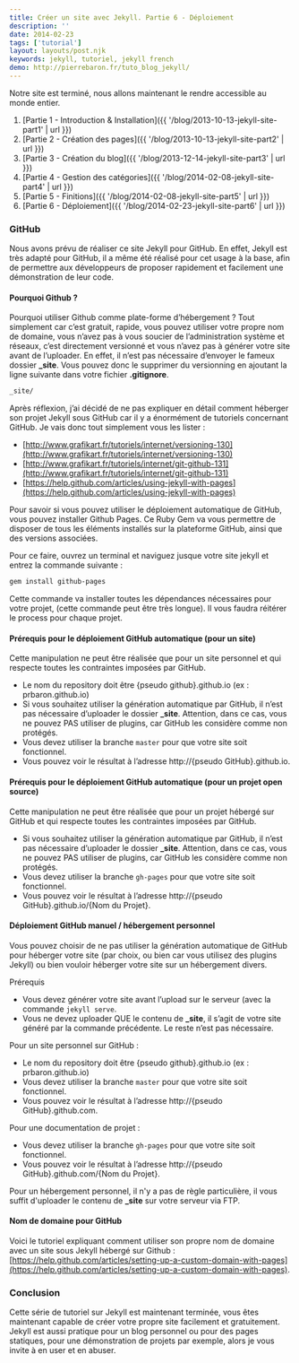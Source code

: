 ```yaml
---
title: Créer un site avec Jekyll. Partie 6 - Déploiement
description: ''
date: 2014-02-23
tags: ['tutorial']
layout: layouts/post.njk
keywords: jekyll, tutoriel, jekyll french
demo: http://pierrebaron.fr/tuto_blog_jekyll/
---
```


Notre site est terminé, nous allons maintenant le rendre accessible au monde entier.
<!-- excerpt -->

1. [Partie 1 - Introduction & Installation]({{ '/blog/2013-10-13-jekyll-site-part1' | url }})
2. [Partie 2 - Création des pages]({{ '/blog/2013-10-13-jekyll-site-part2' | url }})
3. [Partie 3 - Création du blog]({{ '/blog/2013-12-14-jekyll-site-part3' | url }})
4. [Partie 4 - Gestion des catégories]({{ '/blog/2014-02-08-jekyll-site-part4' | url }})
5. [Partie 5 - Finitions]({{ '/blog/2014-02-08-jekyll-site-part5' | url }})
6. [Partie 6 - Déploiement]({{ '/blog/2014-02-23-jekyll-site-part6' | url }})
### GitHub
Nous avons prévu de réaliser ce site Jekyll pour GitHub. En effet, Jekyll est très adapté pour GitHub, il a même été réalisé pour cet usage à la base, afin de permettre aux développeurs de proposer rapidement et facilement une démonstration de leur code.

#### Pourquoi Github ?
Pourquoi utiliser Github comme plate-forme d’hébergement ? Tout simplement car c’est gratuit, rapide, vous pouvez utiliser votre propre nom de domaine, vous n’avez pas à vous soucier de l’administration système et réseaux, c’est directement versionné et vous n’avez pas à générer votre site avant de l’uploader. En effet, il n’est pas nécessaire d’envoyer le fameux dossier **_site**. Vous pouvez donc le supprimer du versionning en ajoutant la ligne suivante dans votre fichier **.gitignore**.

```bash
_site/
```

Après réflexion, j’ai décidé de ne pas expliquer en détail comment héberger son projet Jekyll sous GitHub car il y a énormément de tutoriels concernant GitHub. Je vais donc tout simplement vous les lister :

  * [http://www.grafikart.fr/tutoriels/internet/versioning-130](http://www.grafikart.fr/tutoriels/internet/versioning-130)
  * [http://www.grafikart.fr/tutoriels/internet/git-github-131](http://www.grafikart.fr/tutoriels/internet/git-github-131)
  * [https://help.github.com/articles/using-jekyll-with-pages](https://help.github.com/articles/using-jekyll-with-pages)

Pour savoir si vous pouvez utiliser le déploiement automatique de GitHub, vous pouvez installer Github Pages. Ce Ruby Gem va vous permettre de disposer de tous les éléments installés sur la plateforme GitHub, ainsi que des versions associées.

Pour ce faire, ouvrez un terminal et naviguez jusque votre site jekyll et entrez la commande suivante :

```bash
gem install github-pages
```

Cette commande va installer toutes les dépendances nécessaires pour votre projet, (cette commande peut être très longue). Il vous faudra réitérer le process pour chaque projet.

#### Prérequis pour le déploiement GitHub automatique (pour un site)

Cette manipulation ne peut être réalisée que pour un site personnel et qui respecte toutes les contraintes imposées par GitHub.

  * Le nom du repository doit être {pseudo github}.github.io (ex : prbaron.github.io)
  * Si vous souhaitez utiliser la génération automatique par GitHub, il n’est pas nécessaire d’uploader le dossier **_site**. Attention, dans ce cas, vous ne pouvez PAS utiliser de plugins, car GitHub les considère comme non protégés.
  * Vous devez utiliser la branche ``master`` pour que votre site soit fonctionnel.
  * Vous pouvez voir le résultat à l’adresse http://{pseudo GitHub}.github.io.

#### Prérequis pour le déploiement GitHub automatique (pour un projet open source)

Cette manipulation ne peut être réalisée que pour un projet hébergé sur GitHub et qui respecte toutes les contraintes imposées par GitHub.

  * Si vous souhaitez utiliser la génération automatique par GitHub, il n’est pas nécessaire d’uploader le dossier **_site**. Attention, dans ce cas, vous ne pouvez PAS utiliser de plugins, car GitHub les considère comme non protégés.
  * Vous devez utiliser la branche ``gh-pages`` pour que votre site soit fonctionnel.
  * Vous pouvez voir le résultat à l’adresse http://{pseudo GitHub}.github.io/{Nom du Projet}.

#### Déploiement GitHub manuel / hébergement personnel

Vous pouvez choisir de ne pas utiliser la génération automatique de GitHub pour héberger votre site (par choix, ou bien car vous utilisez des plugins Jekyll) ou bien vouloir héberger votre site sur un hébergement divers.

Prérequis

   * Vous devez générer votre site avant l’upload sur le serveur (avec la commande ``jekyll serve``.
   * Vous ne devez uploader QUE le contenu de **_site**, il s’agit de votre site généré par la commande précédente. Le reste n’est pas nécessaire.

Pour un site personnel sur GitHub :

  * Le nom du repository doit être {pseudo github}.github.io (ex : prbaron.github.io)
  * Vous devez utiliser la branche ``master`` pour que votre site soit fonctionnel.
  * Vous pouvez voir le résultat à l’adresse http://{pseudo GitHub}.github.com.

Pour une documentation de projet :

  * Vous devez utiliser la branche ``gh-pages`` pour que votre site soit fonctionnel.
  * Vous pouvez voir le résultat à l’adresse http://{pseudo GitHub}.github.com/{Nom du Projet}.

Pour un hébergement personnel, il n'y a pas de règle particulière, il vous suffit d'uploader le contenu de **_site** sur votre serveur via FTP.

#### Nom de domaine pour GitHub
Voici le tutoriel expliquant comment utiliser son propre nom de domaine avec un site sous Jekyll hébergé sur Github : [https://help.github.com/articles/setting-up-a-custom-domain-with-pages](https://help.github.com/articles/setting-up-a-custom-domain-with-pages).

### Conclusion
Cette série de tutoriel sur Jekyll est maintenant terminée, vous êtes maintenant capable de créer votre propre site facilement et gratuitement. Jekyll est aussi pratique pour un blog personnel ou pour des pages statiques, pour une démonstration de projets par exemple, alors je vous invite à en user et en abuser.
